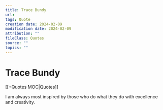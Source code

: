```yaml
---
title: Trace Bundy
url: 
tags: Quote
creation date: 2024-02-09
modification date: 2024-02-09
attribution: ""
fileClass: Quotes
source: ""
topics: ""
---
```


# Trace Bundy

[[+Quotes MOC|Quotes]]

I am always most inspired by those who do what they do with excellence and creativity.
